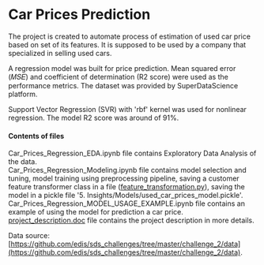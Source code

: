 # Car Prices Prediction

The project is created to automate process of estimation of used car price based on set of its features.  It is supposed to be used by a company that specialized in selling used cars.  

A regression model was built for price prediction. Mean squared error (𝑀𝑆𝐸) and coefficient of determination (R2 score) were used as the performance metrics. The dataset was provided by SuperDataScience platform.  

Support Vector Regression (SVR) with 'rbf' kernel was used for nonlinear regression. The model R2 score was around of 91%.  

#### Contents of files

Car_Prices_Regression_EDA.ipynb file contains Exploratory Data Analysis of the data.  
Car_Prices_Regression_Modeling.ipynb file contains model selection and tuning, model training using preprocessing pipeline, saving a customer feature transformer class in a file ([feature_transformation.py]('feature_transformation.py')), saving the model in a pickle file '5. Insights/Models/used_car_prices_model.pickle'.  
Car_Prices_Regression_MODEL_USAGE_EXAMPLE.ipynb file contains an example of using the model for prediction a car price.  
[project_description.doc]('project_description.doc') file contains the project description in more details.



Data source: [https://github.com/edis/sds_challenges/tree/master/challenge_2/data](https://github.com/edis/sds_challenges/tree/master/challenge_2/data).



